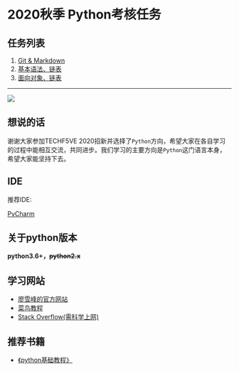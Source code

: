 # 2020秋季 Python考核任务

## 任务列表

1. [Git & Markdown](./task_01/README.md)
2. [基本语法、链表](./task_02/README.md)
3. [面向对象、链表](./task_03/README.md)

---

![](./devops.png)

## 想说的话

谢谢大家参加TECHF5VE 2020招新并选择了`Python`方向，希望大家在各自学习的过程中能相互交流，共同进步。我们学习的主要方向是`Python`这门语言本身，希望大家能坚持下去。

## IDE

推荐IDE: 

[PyCharm](https://www.jetbrains.com/pycharm/)

## 关于python版本

**python3.6+，~~python2.x~~**

## 学习网站

+ [廖雪峰的官方网站](https://www.liaoxuefeng.com/wiki/1016959663602400)
+ [菜鸟教程](https://www.runoob.com/python/python-tutorial.html)
+ [Stack Overflow(需科学上网)](https://stackoverflow.com/v)

## 推荐书籍

* [《python基础教程》](./python.JPG)

